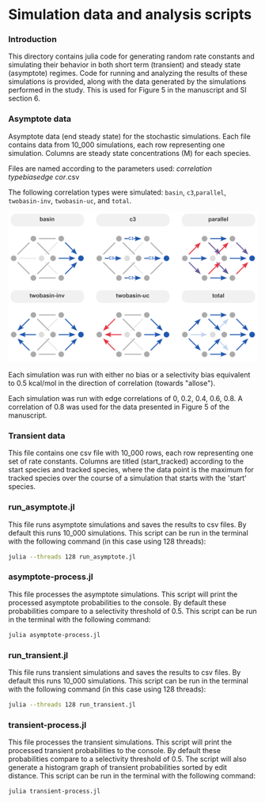 # Simulation data and analysis scripts

### Introduction

This directory contains julia code for generating random rate constants and simulating their behavior in both short term (transient) and steady state (asymptote) regimes. Code for running and analyzing the results of these simulations is provided, along with the data generated by the simulations performed in the study. This is used for Figure 5 in the manuscript and SI section 6.

### Asymptote data

Asymptote data (end steady state) for the stochastic simulations. Each file contains data from 10_000 simulations, each row representing one simulation. Columns are steady state concentrations (M) for each species. 

Files are named according to the parameters used:
*correlation type*_*bias*_*edge cor*.csv

The following correlation types were simulated: `basin`, `c3`,`parallel`, `twobasin-inv`, `twobasin-uc`, and `total`.

![correlation types](correlationtypes.png)

Each simulation was run with either no bias or a selectivity bias equivalent to 0.5 kcal/mol in the direction of correlation (towards "allose").

Each simulation was run with edge correlations of 0, 0.2, 0.4, 0.6, 0.8. A correlation of 0.8 was used for the data presented in Figure 5 of the manuscript.

### Transient data

This file contains one csv file with 10_000 rows, each row representing one set of rate constants. Columns are titled (start_tracked) according to the start species and tracked species, where the data point is the maximum for tracked species over the course of a simulation that starts with the 'start' species.

### run_asymptote.jl

This file runs asymptote simulations and saves the results to csv files. By default this runs 10_000 simulations. This script can be run in the terminal with the following command (in this case using 128 threads):

```bash
julia --threads 128 run_asymptote.jl
```

### asymptote-process.jl

This file processes the asymptote simulations. This script will print the processed asymptote probabilities to the console. By default these probabilities compare to a selectivity threshold of 0.5. This script can be run in the terminal with the following command:

```bash
julia asymptote-process.jl
```

### run_transient.jl

This file runs transient simulations and saves the results to csv files. By default this runs 10_000 simulations. This script can be run in the terminal with the following command (in this case using 128 threads):

```bash
julia --threads 128 run_transient.jl
```

### transient-process.jl

This file processes the transient simulations. This script will print the processed transient probabilities to the console. By default these probabilities compare to a selectivity threshold of 0.5. The script will also generate a histogram graph of transient probabilities sorted by edit distance. This script can be run in the terminal with the following command:

```bash
julia transient-process.jl
```